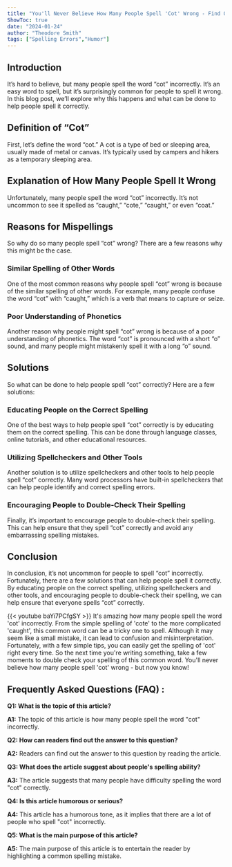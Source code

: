 ```yaml
---
title: "You'll Never Believe How Many People Spell 'Cot' Wrong - Find Out Now!"
ShowToc: true 
date: "2024-01-24"
author: "Theodore Smith" 
tags: ["Spelling Errors","Humor"]
---
```

## Introduction 
It’s hard to believe, but many people spell the word “cot” incorrectly. It’s an easy word to spell, but it’s surprisingly common for people to spell it wrong. In this blog post, we’ll explore why this happens and what can be done to help people spell it correctly.

## Definition of “Cot”
First, let’s define the word “cot.” A cot is a type of bed or sleeping area, usually made of metal or canvas. It’s typically used by campers and hikers as a temporary sleeping area.

## Explanation of How Many People Spell It Wrong
Unfortunately, many people spell the word “cot” incorrectly. It’s not uncommon to see it spelled as “caught,” “cote,” “caught,” or even “coat.”

## Reasons for Mispellings
So why do so many people spell “cot” wrong? There are a few reasons why this might be the case.

### Similar Spelling of Other Words
One of the most common reasons why people spell “cot” wrong is because of the similar spelling of other words. For example, many people confuse the word “cot” with “caught,” which is a verb that means to capture or seize.

### Poor Understanding of Phonetics
Another reason why people might spell “cot” wrong is because of a poor understanding of phonetics. The word “cot” is pronounced with a short “o” sound, and many people might mistakenly spell it with a long “o” sound.

## Solutions
So what can be done to help people spell “cot” correctly? Here are a few solutions:

### Educating People on the Correct Spelling
One of the best ways to help people spell “cot” correctly is by educating them on the correct spelling. This can be done through language classes, online tutorials, and other educational resources.

### Utilizing Spellcheckers and Other Tools
Another solution is to utilize spellcheckers and other tools to help people spell “cot” correctly. Many word processors have built-in spellcheckers that can help people identify and correct spelling errors.

### Encouraging People to Double-Check Their Spelling
Finally, it’s important to encourage people to double-check their spelling. This can help ensure that they spell “cot” correctly and avoid any embarrassing spelling mistakes.

## Conclusion
In conclusion, it’s not uncommon for people to spell “cot” incorrectly. Fortunately, there are a few solutions that can help people spell it correctly. By educating people on the correct spelling, utilizing spellcheckers and other tools, and encouraging people to double-check their spelling, we can help ensure that everyone spells “cot” correctly.

{{< youtube baYi7PCfgSY >}} 
It's amazing how many people spell the word 'cot' incorrectly. From the simple spelling of 'cote' to the more complicated 'caught', this common word can be a tricky one to spell. Although it may seem like a small mistake, it can lead to confusion and misinterpretation. Fortunately, with a few simple tips, you can easily get the spelling of 'cot' right every time. So the next time you're writing something, take a few moments to double check your spelling of this common word. You'll never believe how many people spell 'cot' wrong - but now you know!

## Frequently Asked Questions (FAQ) :
**Q1: What is the topic of this article?**

**A1:** The topic of this article is how many people spell the word "cot" incorrectly.

**Q2: How can readers find out the answer to this question?**

**A2:** Readers can find out the answer to this question by reading the article.

**Q3: What does the article suggest about people's spelling ability?**

**A3:** The article suggests that many people have difficulty spelling the word "cot" correctly.

**Q4: Is this article humorous or serious?**

**A4:** This article has a humorous tone, as it implies that there are a lot of people who spell "cot" incorrectly.

**Q5: What is the main purpose of this article?**

**A5:** The main purpose of this article is to entertain the reader by highlighting a common spelling mistake.





